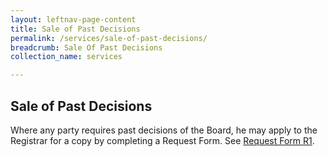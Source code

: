 ```yaml
---
layout: leftnav-page-content
title: Sale of Past Decisions
permalink: /services/sale-of-past-decisions/
breadcrumb: Sale Of Past Decisions
collection_name: services

---
```


Sale of Past Decisions
---
Where any party requires past decisions of the Board, he may apply to the Registrar for a copy by completing a Request Form. See [Request Form R1](/files/Form-Request1-Photocopy.pdf).
